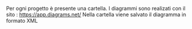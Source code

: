 Per ogni progetto è presente una cartella.
I diagrammi sono realizati con il sito : https://app.diagrams.net/
Nella cartella viene salvato il diagramma in formato XML
